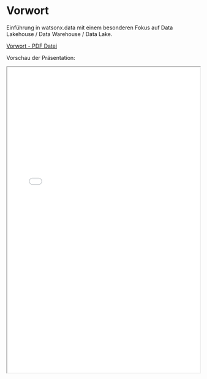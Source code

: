 # Vorwort

Einführung in watsonx.data mit einem besonderen Fokus auf Data Lakehouse / Data Warehouse / Data Lake.

[Vorwort - PDF Datei](media/p0.pdf)  

Vorschau der Präsentation:

<iframe width="100%" height="800" src="../media/p0.pdf">